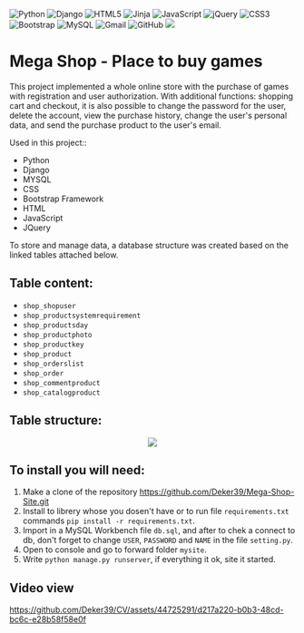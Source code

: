 ![Python](https://img.shields.io/badge/python-3670A0?style=for-the-badge&logo=python&logoColor=ffdd54)
![Django](https://img.shields.io/badge/django-%23092E20.svg?style=for-the-badge&logo=django&logoColor=white)
![HTML5](https://img.shields.io/badge/html5-%23E34F26.svg?style=for-the-badge&logo=html5&logoColor=white)
![Jinja](https://img.shields.io/badge/jinja-white.svg?style=for-the-badge&logo=jinja&logoColor=black)
![JavaScript](https://img.shields.io/badge/javascript-%23323330.svg?style=for-the-badge&logo=javascript&logoColor=%23F7DF1E)
![jQuery](https://img.shields.io/badge/jquery-%230769AD.svg?style=for-the-badge&logo=jquery&logoColor=white)
![CSS3](https://img.shields.io/badge/css3-%231572B6.svg?style=for-the-badge&logo=css3&logoColor=white)
![Bootstrap](https://img.shields.io/badge/bootstrap-%238511FA.svg?style=for-the-badge&logo=bootstrap&logoColor=white)
![MySQL](https://img.shields.io/badge/mysql-%2300f.svg?style=for-the-badge&logo=mysql&logoColor=white)
![Gmail](https://img.shields.io/badge/Gmail-D14836?style=for-the-badge&logo=gmail&logoColor=white)
![GitHub](https://img.shields.io/badge/github-%23121011.svg?style=for-the-badge&logo=github&logoColor=white)
<img src="https://img.shields.io/badge/Version-v0.1(Alpha)-blue?style=for-the-badge">

# Mega Shop - Place to buy games

This project implemented a whole online store with the purchase of games with registration and user authorization. With additional functions: shopping cart and checkout, it is also possible to change the password for the user, delete the account, view the purchase history, change the user's personal data, and send the purchase product to the user's email.

Used in this project::
- Python
- Django 
- MYSQL
- CSS
- Bootstrap Framework
- HTML
- JavaScript
- JQuery

To store and manage data, a database structure was created based on the linked tables attached below.

## Table content:
-  `shop_shopuser`
-  `shop_productsystemrequirement`
-  `shop_productsday`
-  `shop_productphoto`
-  `shop_productkey`
-  `shop_product`
-  `shop_orderslist`
-  `shop_order`
-  `shop_commentproduct`
-  `shop_catalogproduct`

## Table structure: 
<p align="center">
  <img src="https://github.com/Deker39/CV/assets/44725291/7487939a-3611-4461-be49-90404198124c">
</p>

## To install you will need:

1. Make a clone of the repository <https://github.com/Deker39/Mega-Shop-Site.git>
2. Install to librery whose you dosen't have or to run file `requirements.txt` commands `pip install -r requirements.txt`.
3. Import in a MySQL Workbench file `db.sql`, and after to chek a connect to db, don't forget to change `USER`, `PASSWORD` and `NAME` in the file `setting.py`.
4. Open to console and go to forward folder `mysite`.
5. Write `python manage.py runserver`, if everything it ok, site it started.
  
## Video view

https://github.com/Deker39/CV/assets/44725291/d217a220-b0b3-48cd-bc6c-e28b58f58e0f






